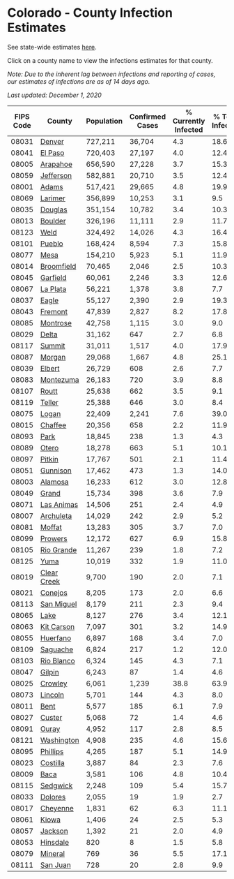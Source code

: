 # Colorado - County Infection Estimates

See state-wide estimates [here](/infections/us-co).

Click on a county name to view the infections estimates for that county.

*Note: Due to the inherent lag between infections and reporting of cases, our estimates of infections are as of 14 days ago.*

*Last updated: December 1, 2020*

|   FIPS Code |                     County |   Population |   Confirmed Cases |   % Currently Infected |   % Total Infected |
|-------------|----------------------------|--------------|-------------------|------------------------|--------------------|
|       08031 |           [Denver](denver) |      727,211 |            36,704 |                    4.3 |               18.6 |
|       08041 |         [El Paso](el-paso) |      720,403 |            27,197 |                    4.0 |               12.4 |
|       08005 |       [Arapahoe](arapahoe) |      656,590 |            27,228 |                    3.7 |               15.3 |
|       08059 |     [Jefferson](jefferson) |      582,881 |            20,710 |                    3.5 |               12.4 |
|       08001 |             [Adams](adams) |      517,421 |            29,665 |                    4.8 |               19.9 |
|       08069 |         [Larimer](larimer) |      356,899 |            10,253 |                    3.1 |                9.5 |
|       08035 |         [Douglas](douglas) |      351,154 |            10,782 |                    3.4 |               10.3 |
|       08013 |         [Boulder](boulder) |      326,196 |            11,111 |                    2.9 |               11.7 |
|       08123 |               [Weld](weld) |      324,492 |            14,026 |                    4.3 |               16.4 |
|       08101 |           [Pueblo](pueblo) |      168,424 |             8,594 |                    7.3 |               15.8 |
|       08077 |               [Mesa](mesa) |      154,210 |             5,923 |                    5.1 |               11.9 |
|       08014 |   [Broomfield](broomfield) |       70,465 |             2,046 |                    2.5 |               10.3 |
|       08045 |       [Garfield](garfield) |       60,061 |             2,246 |                    3.3 |               12.6 |
|       08067 |       [La Plata](la-plata) |       56,221 |             1,378 |                    3.8 |                7.7 |
|       08037 |             [Eagle](eagle) |       55,127 |             2,390 |                    2.9 |               19.3 |
|       08043 |         [Fremont](fremont) |       47,839 |             2,827 |                    8.2 |               17.8 |
|       08085 |       [Montrose](montrose) |       42,758 |             1,115 |                    3.0 |                9.0 |
|       08029 |             [Delta](delta) |       31,162 |               647 |                    2.7 |                6.8 |
|       08117 |           [Summit](summit) |       31,011 |             1,517 |                    4.0 |               17.9 |
|       08087 |           [Morgan](morgan) |       29,068 |             1,667 |                    4.8 |               25.1 |
|       08039 |           [Elbert](elbert) |       26,729 |               608 |                    2.6 |                7.7 |
|       08083 |     [Montezuma](montezuma) |       26,183 |               720 |                    3.9 |                8.8 |
|       08107 |             [Routt](routt) |       25,638 |               662 |                    3.5 |                9.1 |
|       08119 |           [Teller](teller) |       25,388 |               646 |                    3.0 |                8.4 |
|       08075 |             [Logan](logan) |       22,409 |             2,241 |                    7.6 |               39.0 |
|       08015 |         [Chaffee](chaffee) |       20,356 |               658 |                    2.2 |               11.9 |
|       08093 |               [Park](park) |       18,845 |               238 |                    1.3 |                4.3 |
|       08089 |             [Otero](otero) |       18,278 |               663 |                    5.1 |               10.1 |
|       08097 |           [Pitkin](pitkin) |       17,767 |               501 |                    2.1 |               11.4 |
|       08051 |       [Gunnison](gunnison) |       17,462 |               473 |                    1.3 |               14.0 |
|       08003 |         [Alamosa](alamosa) |       16,233 |               612 |                    3.0 |               12.8 |
|       08049 |             [Grand](grand) |       15,734 |               398 |                    3.6 |                7.9 |
|       08071 |   [Las Animas](las-animas) |       14,506 |               251 |                    2.4 |                4.9 |
|       08007 |     [Archuleta](archuleta) |       14,029 |               242 |                    2.9 |                5.2 |
|       08081 |           [Moffat](moffat) |       13,283 |               305 |                    3.7 |                7.0 |
|       08099 |         [Prowers](prowers) |       12,172 |               627 |                    6.9 |               15.8 |
|       08105 |   [Rio Grande](rio-grande) |       11,267 |               239 |                    1.8 |                7.2 |
|       08125 |               [Yuma](yuma) |       10,019 |               332 |                    1.9 |               11.0 |
|       08019 | [Clear Creek](clear-creek) |        9,700 |               190 |                    2.0 |                7.1 |
|       08021 |         [Conejos](conejos) |        8,205 |               173 |                    2.0 |                6.6 |
|       08113 |   [San Miguel](san-miguel) |        8,179 |               211 |                    2.3 |                9.4 |
|       08065 |               [Lake](lake) |        8,127 |               276 |                    3.4 |               12.1 |
|       08063 |   [Kit Carson](kit-carson) |        7,097 |               301 |                    3.2 |               14.9 |
|       08055 |       [Huerfano](huerfano) |        6,897 |               168 |                    3.4 |                7.0 |
|       08109 |       [Saguache](saguache) |        6,824 |               217 |                    1.2 |               12.0 |
|       08103 |   [Rio Blanco](rio-blanco) |        6,324 |               145 |                    4.3 |                7.1 |
|       08047 |           [Gilpin](gilpin) |        6,243 |                87 |                    1.4 |                4.6 |
|       08025 |         [Crowley](crowley) |        6,061 |             1,239 |                   38.8 |               63.9 |
|       08073 |         [Lincoln](lincoln) |        5,701 |               144 |                    4.3 |                8.0 |
|       08011 |               [Bent](bent) |        5,577 |               185 |                    6.1 |                7.9 |
|       08027 |           [Custer](custer) |        5,068 |                72 |                    1.4 |                4.6 |
|       08091 |             [Ouray](ouray) |        4,952 |               117 |                    2.8 |                8.5 |
|       08121 |   [Washington](washington) |        4,908 |               235 |                    4.6 |               15.6 |
|       08095 |       [Phillips](phillips) |        4,265 |               187 |                    5.1 |               14.9 |
|       08023 |       [Costilla](costilla) |        3,887 |                84 |                    2.3 |                7.6 |
|       08009 |               [Baca](baca) |        3,581 |               106 |                    4.8 |               10.4 |
|       08115 |       [Sedgwick](sedgwick) |        2,248 |               109 |                    5.4 |               15.7 |
|       08033 |         [Dolores](dolores) |        2,055 |                19 |                    1.9 |                2.7 |
|       08017 |       [Cheyenne](cheyenne) |        1,831 |                62 |                    6.3 |               11.1 |
|       08061 |             [Kiowa](kiowa) |        1,406 |                24 |                    2.5 |                5.3 |
|       08057 |         [Jackson](jackson) |        1,392 |                21 |                    2.0 |                4.9 |
|       08053 |       [Hinsdale](hinsdale) |          820 |                 8 |                    1.5 |                5.8 |
|       08079 |         [Mineral](mineral) |          769 |                36 |                    5.5 |               17.1 |
|       08111 |       [San Juan](san-juan) |          728 |                20 |                    2.8 |                9.9 |